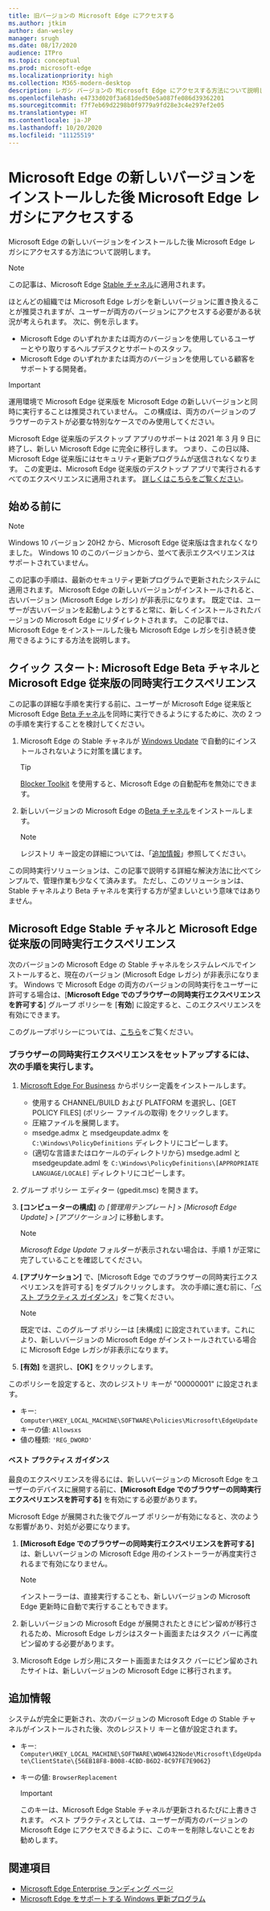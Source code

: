 ```yaml
---
title: 旧バージョンの Microsoft Edge にアクセスする
ms.author: jtkim
author: dan-wesley
manager: srugh
ms.date: 08/17/2020
audience: ITPro
ms.topic: conceptual
ms.prod: microsoft-edge
ms.localizationpriority: high
ms.collection: M365-modern-desktop
description: レガシ バージョンの Microsoft Edge にアクセスする方法について説明します。
ms.openlocfilehash: e4733d020f3a681ded50e5a087fe086d39362201
ms.sourcegitcommit: f7f7eb69d2298b0f9779a9fd28e3c4e297ef2e05
ms.translationtype: HT
ms.contentlocale: ja-JP
ms.lasthandoff: 10/20/2020
ms.locfileid: "11125519"
---
```

# Microsoft Edge の新しいバージョンをインストールした後 Microsoft Edge レガシにアクセスする

Microsoft Edge の新しいバージョンをインストールした後 Microsoft Edge レガシにアクセスする方法について説明します。

> [!NOTE]
> この記事は、Microsoft Edge [Stable チャネル](microsoft-edge-channels.md)に適用されます。

ほとんどの組織では Microsoft Edge レガシを新しいバージョンに置き換えることが推奨されますが、ユーザーが両方のバージョンにアクセスする必要がある状況が考えられます。 次に、例を示します。

- Microsoft Edge のいずれかまたは両方のバージョンを使用しているユーザーとやり取りするヘルプデスクとサポートのスタッフ。
- Microsoft Edge のいずれかまたは両方のバージョンを使用している顧客をサポートする開発者。

> [!IMPORTANT]
> 運用環境で Microsoft Edge 従来版を Microsoft Edge の新しいバージョンと同時に実行することは推奨されていません。 この構成は、両方のバージョンのブラウザーのテストが必要な特別なケースでのみ使用してください。
>
> Microsoft Edge 従来版のデスクトップ アプリのサポートは 2021 年 3 月 9 日に終了し、新しい Microsoft Edge に完全に移行します。 つまり、この日以降、Microsoft Edge 従来版にはセキュリティ更新プログラムが送信されなくなります。 この変更は、Microsoft Edge 従来版のデスクトップ アプリで実行されるすべてのエクスペリエンスに適用されます。 [詳しくはこちらをご覧ください](https://techcommunity.microsoft.com/t5/microsoft-365-blog/microsoft-365-apps-say-farewell-to-internet-explorer-11-and/ba-p/1591666)。

## 始める前に
> [!NOTE]
> Windows 10 バージョン 20H2 から、Microsoft Edge 従来版は含まれなくなりました。 Windows 10 のこのバージョンから、並べて表示エクスペリエンスはサポートされていません。

この記事の手順は、最新のセキュリティ更新プログラムで更新されたシステムに適用されます。 Microsoft Edge の新しいバージョンがインストールされると、古いバージョン (Microsoft Edge レガシ) が非表示になります。 既定では、ユーザーが古いバージョンを起動しようとすると常に、新しくインストールされたバージョンの Microsoft Edge にリダイレクトされます。 この記事では、Microsoft Edge をインストールした後も Microsoft Edge レガシを引き続き使用できるようにする方法を説明します。

## クイック スタート: Microsoft Edge Beta チャネルと Microsoft Edge 従来版の同時実行エクスペリエンス

この記事の詳細な手順を実行する前に、ユーザーが Microsoft Edge 従来版と Microsoft Edge [Beta チャネル](microsoft-edge-channels.md)を同時に実行できるようにするために、次の 2 つの手順を実行することを検討してください。

1. Microsoft Edge の Stable チャネルが [Windows Update](https://support.microsoft.com/help/12373/windows-update-faq) で自動的にインストールされないように対策を講じます。

   > [!TIP]
   > [Blocker Toolkit](microsoft-edge-blocker-toolkit.md) を使用すると、Microsoft Edge の自動配布を無効にできます。

2. 新しいバージョンの Microsoft Edge の[Beta チャネル](https://www.microsoft.com/edge/business/download)をインストールします。

   > [!NOTE]
   > レジストリ キー設定の詳細については、「[追加情報](#additional-information)」参照してください。

この同時実行ソリューションは、この記事で説明する詳細な解決方法に比べてシンプルで、管理作業も少なくて済みます。 ただし、このソリューションは、Stable チャネルより Beta チャネルを実行する方が望ましいという意味ではありません。

## Microsoft Edge Stable チャネルと Microsoft Edge 従来版の同時実行エクスペリエンス

次のバージョンの Microsoft Edge の Stable チャネルをシステムレベルでインストールすると、現在のバージョン (Microsoft Edge レガシ) が非表示になります。 Windows で Microsoft Edge の両方のバージョンの同時実行をユーザーに許可する場合は、[**Microsoft Edge でのブラウザーの同時実行エクスペリエンスを許可する**] グループ ポリシーを [**有効**] に設定すると、このエクスペリエンスを有効にできます。

このグループポリシーについては、[こちら](https://docs.microsoft.com/deployedge/microsoft-edge-update-policies#allowsxs)をご覧ください。

### ブラウザーの同時実行エクスペリエンスをセットアップするには、次の手順を実行します。

1. [Microsoft Edge For Business](https://www.microsoft.com/edge/business/download) からポリシー定義をインストールします。

   - 使用する CHANNEL/BUILD および PLATFORM を選択し、[GET POLICY FILES] (ポリシー ファイルの取得) をクリックします。
   - 圧縮ファイルを展開します。
   - msedge.admx と msedgeupdate.admx を `C:\Windows\PolicyDefinitions` ディレクトリにコピーします。
   - (適切な言語またはロケールのディレクトリから) msedge.adml と msedgeupdate.adml を `C:\Windows\PolicyDefinitions\[APPROPRIATE LANGUAGE/LOCALE]` ディレクトリにコピーします。

2. グループ ポリシー エディター (gpedit.msc) を開きます。
3. **[コンピューターの構成]** の *[管理用テンプレート] > [Microsoft Edge Update] > [アプリケーション]* に移動します。

    > [!NOTE]
    > *Microsoft Edge Update* フォルダーが表示されない場合は、手順 1 が正常に完了していることを確認してください。

4. **[アプリケーション]** で、[Microsoft Edge でのブラウザーの同時実行エクスペリエンスを許可する] をダブルクリックします。 次の手順に進む前に、「[ベスト プラクティス ガイダンス](#best-practice-guidance)」をご覧ください。

    > [!NOTE]
    > 既定では、このグループ ポリシーは [未構成] に設定されています。これにより、新しいバージョンの Microsoft Edge がインストールされている場合に Microsoft Edge レガシが非表示になります。

5. **[有効]** を選択し、**[OK]** をクリックします。  

このポリシーを設定すると、次のレジストリ キーが "00000001" に設定されます。

- キー:  `Computer\HKEY_LOCAL_MACHINE\SOFTWARE\Policies\Microsoft\EdgeUpdate`
- キーの値:  `Allowsxs`
- 値の種類:  `'REG_DWORD'`

#### ベスト プラクティス ガイダンス

最良のエクスペリエンスを得るには、新しいバージョンの Microsoft Edge をユーザーのデバイスに展開する前に、**[Microsoft Edge でのブラウザーの同時実行エクスペリエンスを許可する]** を有効にする必要があります。

Microsoft Edge が展開された後でグループ ポリシーが有効になると、次のような影響があり、対処が必要になります。

1. **[Microsoft Edge でのブラウザーの同時実行エクスペリエンスを許可する]** は、新しいバージョンの Microsoft Edge 用のインストーラーが再度実行されるまで有効になりません。

   > [!NOTE]
   > インストーラーは、直接実行することも、新しいバージョンの Microsoft Edge 更新時に自動で実行することもできます。

2. 新しいバージョンの Microsoft Edge が展開されたときにピン留めが移行されるため、Microsoft Edge レガシはスタート画面またはタスク バーに再度ピン留めする必要があります。
3. Microsoft Edge レガシ用にスタート画面またはタスク バーにピン留めされたサイトは、新しいバージョンの Microsoft Edge に移行されます。

## 追加情報

システムが完全に更新され、次のバージョンの Microsoft Edge の Stable チャネルがインストールされた後、次のレジストリ キーと値が設定されます。

- キー:  `Computer\HKEY_LOCAL_MACHINE\SOFTWARE\WOW6432Node\Microsoft\EdgeUpdate\ClientState\{56EB18F8-B008-4CBD-B6D2-8C97FE7E9062}`
- キーの値:  `BrowserReplacement`

  > [!IMPORTANT]
  > このキーは、Microsoft Edge Stable チャネルが更新されるたびに上書きされます。 ベスト プラクティスとしては、ユーザーが両方のバージョンの Microsoft Edge にアクセスできるように、このキーを削除しないことをお勧めします。

## 関連項目

- [Microsoft Edge Enterprise ランディング ページ](https://aka.ms/EdgeEnterprise)
- [Microsoft Edge をサポートする Windows 更新プログラム](microsoft-edge-sysupdate-windows-updates.md)
